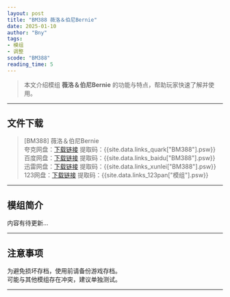 ```yaml
---
layout: post
title: "BM388 薇洛＆伯尼Bernie"
date: 2025-01-10
author: "Bny"
tags: 
- 模组
- 调整
scode: "BM388"
reading_time: 5
---
```


> 本文介绍模组 **薇洛＆伯尼Bernie** 的功能与特点，帮助玩家快速了解并使用。

---

## 文件下载

> [BM388] 薇洛＆伯尼Bernie  
夸克网盘：[下载链接]({{site.data.links_quark["BM388"].url}}) 提取码：{{site.data.links_quark["BM388"].psw}}  
百度网盘：[下载链接]({{site.data.links_baidu["BM388"].url}}) 提取码：{{site.data.links_baidu["BM388"].psw}}  
迅雷网盘：[下载链接]({{site.data.links_xunlei["BM388"].url}}) 提取码：{{site.data.links_xunlei["BM388"].psw}}  
123网盘：[下载链接]({{site.data.links_123pan["模组"].url}}) 提取码：{{site.data.links_123pan["模组"].psw}}  

---

## 模组简介

>  
内容有待更新...  

---

## 注意事项

>  
为避免损坏存档，使用前请备份游戏存档。  
可能与其他模组存在冲突，建议单独测试。  

---

